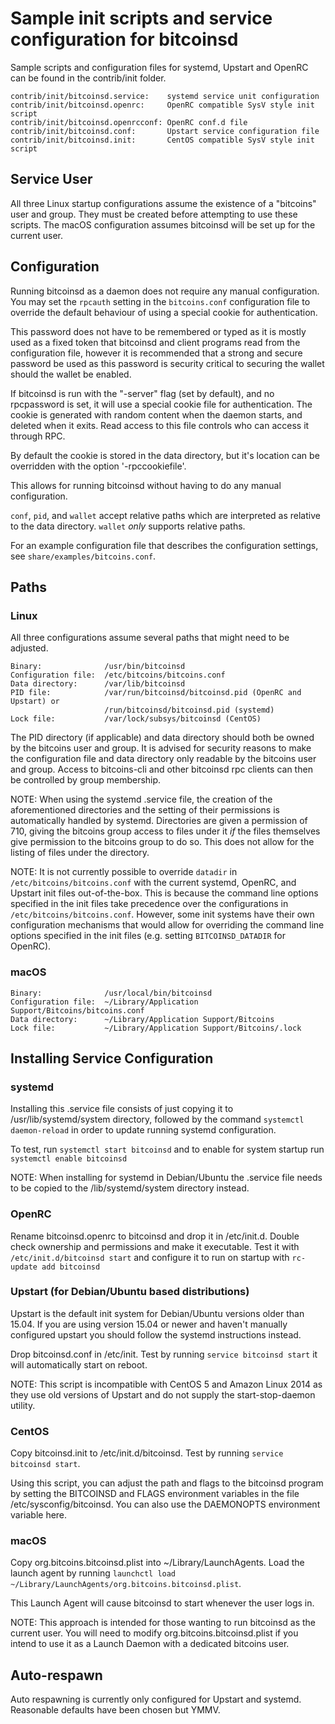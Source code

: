 Sample init scripts and service configuration for bitcoinsd
==========================================================

Sample scripts and configuration files for systemd, Upstart and OpenRC
can be found in the contrib/init folder.

    contrib/init/bitcoinsd.service:    systemd service unit configuration
    contrib/init/bitcoinsd.openrc:     OpenRC compatible SysV style init script
    contrib/init/bitcoinsd.openrcconf: OpenRC conf.d file
    contrib/init/bitcoinsd.conf:       Upstart service configuration file
    contrib/init/bitcoinsd.init:       CentOS compatible SysV style init script

Service User
---------------------------------

All three Linux startup configurations assume the existence of a "bitcoins" user
and group.  They must be created before attempting to use these scripts.
The macOS configuration assumes bitcoinsd will be set up for the current user.

Configuration
---------------------------------

Running bitcoinsd as a daemon does not require any manual configuration. You may
set the `rpcauth` setting in the `bitcoins.conf` configuration file to override
the default behaviour of using a special cookie for authentication.

This password does not have to be remembered or typed as it is mostly used
as a fixed token that bitcoinsd and client programs read from the configuration
file, however it is recommended that a strong and secure password be used
as this password is security critical to securing the wallet should the
wallet be enabled.

If bitcoinsd is run with the "-server" flag (set by default), and no rpcpassword is set,
it will use a special cookie file for authentication. The cookie is generated with random
content when the daemon starts, and deleted when it exits. Read access to this file
controls who can access it through RPC.

By default the cookie is stored in the data directory, but it's location can be overridden
with the option '-rpccookiefile'.

This allows for running bitcoinsd without having to do any manual configuration.

`conf`, `pid`, and `wallet` accept relative paths which are interpreted as
relative to the data directory. `wallet` *only* supports relative paths.

For an example configuration file that describes the configuration settings,
see `share/examples/bitcoins.conf`.

Paths
---------------------------------

### Linux

All three configurations assume several paths that might need to be adjusted.

    Binary:              /usr/bin/bitcoinsd
    Configuration file:  /etc/bitcoins/bitcoins.conf
    Data directory:      /var/lib/bitcoinsd
    PID file:            /var/run/bitcoinsd/bitcoinsd.pid (OpenRC and Upstart) or
                         /run/bitcoinsd/bitcoinsd.pid (systemd)
    Lock file:           /var/lock/subsys/bitcoinsd (CentOS)

The PID directory (if applicable) and data directory should both be owned by the
bitcoins user and group. It is advised for security reasons to make the
configuration file and data directory only readable by the bitcoins user and
group. Access to bitcoins-cli and other bitcoinsd rpc clients can then be
controlled by group membership.

NOTE: When using the systemd .service file, the creation of the aforementioned
directories and the setting of their permissions is automatically handled by
systemd. Directories are given a permission of 710, giving the bitcoins group
access to files under it _if_ the files themselves give permission to the
bitcoins group to do so. This does not allow
for the listing of files under the directory.

NOTE: It is not currently possible to override `datadir` in
`/etc/bitcoins/bitcoins.conf` with the current systemd, OpenRC, and Upstart init
files out-of-the-box. This is because the command line options specified in the
init files take precedence over the configurations in
`/etc/bitcoins/bitcoins.conf`. However, some init systems have their own
configuration mechanisms that would allow for overriding the command line
options specified in the init files (e.g. setting `BITCOINSD_DATADIR` for
OpenRC).

### macOS

    Binary:              /usr/local/bin/bitcoinsd
    Configuration file:  ~/Library/Application Support/Bitcoins/bitcoins.conf
    Data directory:      ~/Library/Application Support/Bitcoins
    Lock file:           ~/Library/Application Support/Bitcoins/.lock

Installing Service Configuration
-----------------------------------

### systemd

Installing this .service file consists of just copying it to
/usr/lib/systemd/system directory, followed by the command
`systemctl daemon-reload` in order to update running systemd configuration.

To test, run `systemctl start bitcoinsd` and to enable for system startup run
`systemctl enable bitcoinsd`

NOTE: When installing for systemd in Debian/Ubuntu the .service file needs to be copied to the /lib/systemd/system directory instead.

### OpenRC

Rename bitcoinsd.openrc to bitcoinsd and drop it in /etc/init.d.  Double
check ownership and permissions and make it executable.  Test it with
`/etc/init.d/bitcoinsd start` and configure it to run on startup with
`rc-update add bitcoinsd`

### Upstart (for Debian/Ubuntu based distributions)

Upstart is the default init system for Debian/Ubuntu versions older than 15.04. If you are using version 15.04 or newer and haven't manually configured upstart you should follow the systemd instructions instead.

Drop bitcoinsd.conf in /etc/init.  Test by running `service bitcoinsd start`
it will automatically start on reboot.

NOTE: This script is incompatible with CentOS 5 and Amazon Linux 2014 as they
use old versions of Upstart and do not supply the start-stop-daemon utility.

### CentOS

Copy bitcoinsd.init to /etc/init.d/bitcoinsd. Test by running `service bitcoinsd start`.

Using this script, you can adjust the path and flags to the bitcoinsd program by
setting the BITCOINSD and FLAGS environment variables in the file
/etc/sysconfig/bitcoinsd. You can also use the DAEMONOPTS environment variable here.

### macOS

Copy org.bitcoins.bitcoinsd.plist into ~/Library/LaunchAgents. Load the launch agent by
running `launchctl load ~/Library/LaunchAgents/org.bitcoins.bitcoinsd.plist`.

This Launch Agent will cause bitcoinsd to start whenever the user logs in.

NOTE: This approach is intended for those wanting to run bitcoinsd as the current user.
You will need to modify org.bitcoins.bitcoinsd.plist if you intend to use it as a
Launch Daemon with a dedicated bitcoins user.

Auto-respawn
-----------------------------------

Auto respawning is currently only configured for Upstart and systemd.
Reasonable defaults have been chosen but YMMV.
